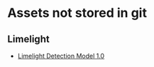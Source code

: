 # Assets not stored in git
## Limelight
* [Limelight Detection Model 1.0](https://drive.google.com/file/d/11gBNvIxVa5gZkSn19I0wTNNn-3sim1yG/view?usp=sharing)